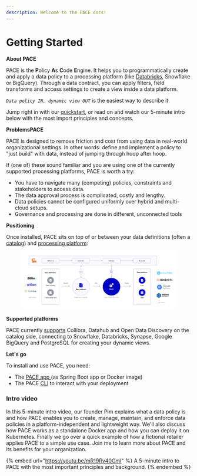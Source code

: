 ```yaml
---
description: Welcome to the PACE docs!
---
```


# Getting Started

**About PACE**

PACE is the **P**olicy **A**s **C**ode **E**ngine. It helps you to programmatically create and apply a data policy to a processing platform (like [Databricks](tutorials/databricks.md), Snowflake or BigQuery). Through a data contract, you can apply filters, field transforms and access settings to create a view inside a data platform.

_`Data policy IN, dynamic view OUT`_ is the easiest way to describe it.

Jump right in with our [quickstart](readme/quickstart.md), or read on and watch our 5-minute intro below with the most import principles and concepts.&#x20;

**ProblemsPACE**

PACE is designed to remove friction and cost from using data in real-world organizational settings. In other words: define and implement a policy to "just build" with data, instead of jumping through hoop after hoop.

If (one of) these sound familiar and you are using one of the currently supported processing platforms, PACE is worth a try:

* You have to navigate many (competing) policies, constraints and stakeholders to access data.
* The data approval process is complicated, costly and lengthy.
* Data policies cannot be configured uniformly over hybrid and multi-cloud setups.
* Governance and processing are done in different, unconnected tools

**Positioning**

Once installed, PACE sits on top of or between your data definitions (often a [catalog](cli-docs/pace\_list\_catalogs.md)) and [processing platform](cli-docs/pace\_list\_processing-platforms.md):

<figure><img src=".gitbook/assets/PACE-process-2.0@2x+interlace (1).png" alt=""><figcaption></figcaption></figure>

**Supported platforms**

PACE currently [supports](integrations-and-reference/integrations/) Collibra, Datahub and Open Data Discovery on the catalog side, connecting to Snowflake, Databricks, Synapse, Google BigQuery and PostgreSQL for creating your dynamic views.

**Let's go**

To install and use PACE, you need:

* The [PACE app ](https://github.com/getstrm/pace)(as Spring Boot app or Docker image)
* The PACE [CLI](https://github.com/getstrm/cli) to interact with your deployment

### Intro video

In this 5-minute intro video, our founder Pim explains what a data policy is and how PACE enables you to create, manage, maintain, and enforce data policies in a platform-independent and lightweight way. We'll also discuss how PACE works as a standalone Docker app and how you can deploy it on Kubernetes. Finally we go over a quick example of how a fictional retailer applies PACE to a simple use case. Join me to learn more about PACE and its benefits for your organization.

{% embed url="https://youtu.be/mR19Rv40GmI" %}
A 5-minute intro to PACE with the most important principles and background.
{% endembed %}
